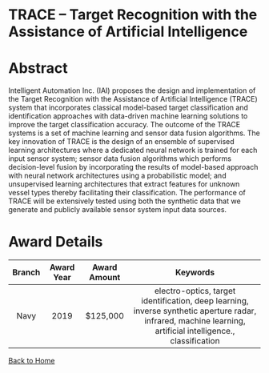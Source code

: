 
TRACE – Target Recognition with the Assistance of Artificial Intelligence
=========================================================================

# Abstract


Intelligent Automation Inc. (IAI) proposes the design and implementation of the Target Recognition with the Assistance of Artificial Intelligence (TRACE) system that incorporates classical model-based target classification and identification approaches with data-driven machine learning solutions to improve the target classification accuracy. The outcome of the TRACE systems is a set of machine learning and sensor data fusion algorithms. The key innovation of TRACE is the design of an ensemble of supervised learning architectures where a dedicated neural network is trained for each input sensor system; sensor data fusion algorithms which performs decision-level fusion by incorporating the results of model-based approach with neural network architectures using a probabilistic model; and unsupervised learning architectures that extract features for unknown vessel types thereby facilitating their classification. The performance of TRACE will be extensively tested using both the synthetic data that we generate and publicly available sensor system input data sources.  

# Award Details

|Branch|Award Year|Award Amount|Keywords|
| :---: | :---: | :---: | :---: |
|Navy|2019|$125,000|electro-optics, target identification, deep learning, inverse synthetic aperture radar, infrared, machine learning, artificial intelligence., classification|
  
  


[Back to Home](https://github.com/chrischow/dod_sbir_awards#2011)
